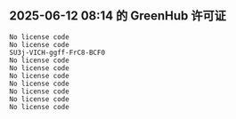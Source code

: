 ## 2025-06-12 08:14 的 GreenHub 许可证
```
No license code
No license code
SU3j-VICH-ggff-FrC8-BCF0
No license code
No license code
No license code
No license code
No license code
No license code
No license code
```

